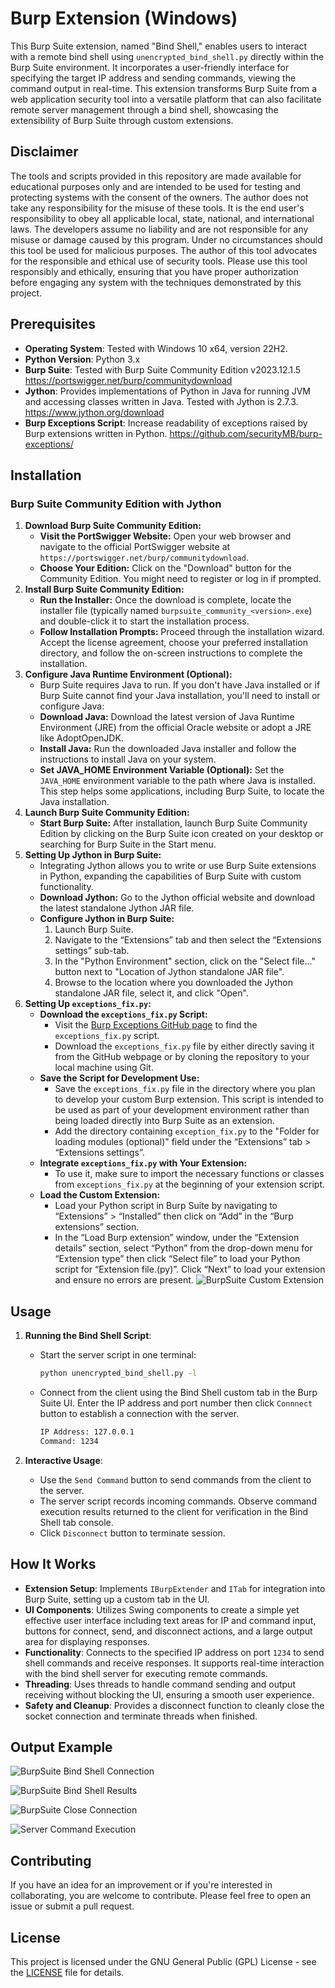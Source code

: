 # Burp Extension (Windows)

This Burp Suite extension, named "Bind Shell," enables users to interact with a remote bind shell using `unencrypted_bind_shell.py` directly within the Burp Suite environment. It incorporates a user-friendly interface for specifying the target IP address and sending commands, viewing the command output in real-time. This extension transforms Burp Suite from a web application security tool into a versatile platform that can also facilitate remote server management through a bind shell, showcasing the extensibility of Burp Suite through custom extensions.

## Disclaimer

The tools and scripts provided in this repository are made available for educational purposes only and are intended to be used for testing and protecting systems with the consent of the owners. The author does not take any responsibility for the misuse of these tools. It is the end user's responsibility to obey all applicable local, state, national, and international laws. The developers assume no liability and are not responsible for any misuse or damage caused by this program. Under no circumstances should this tool be used for malicious purposes. The author of this tool advocates for the responsible and ethical use of security tools. Please use this tool responsibly and ethically, ensuring that you have proper authorization before engaging any system with the techniques demonstrated by this project.

## Prerequisites

- **Operating System**: Tested with Windows 10 x64, version 22H2.
- **Python Version**: Python 3.x
- **Burp Suite**: Tested with Burp Suite Community Edition v2023.12.1.5 https://portswigger.net/burp/communitydownload
- **Jython**: Provides implementations of Python in Java for running JVM and accessing classes written in Java. Tested with Jython is 2.7.3. https://www.jython.org/download
- **Burp Exceptions Script**: Increase readability of exceptions raised by Burp extensions written in Python. https://github.com/securityMB/burp-exceptions/

## Installation

### Burp Suite Community Edition with Jython

1. **Download Burp Suite Community Edition:**
    - **Visit the PortSwigger Website:** Open your web browser and navigate to the official PortSwigger website at `https://portswigger.net/burp/communitydownload`.
    - **Choose Your Edition:** Click on the "Download" button for the Community Edition. You might need to register or log in if prompted.
2. **Install Burp Suite Community Edition:**
    - **Run the Installer:** Once the download is complete, locate the installer file (typically named `burpsuite_community_<version>.exe`) and double-click it to start the installation process.
    - **Follow Installation Prompts:** Proceed through the installation wizard. Accept the license agreement, choose your preferred installation directory, and follow the on-screen instructions to complete the installation.
3. **Configure Java Runtime Environment (Optional):**
    - Burp Suite requires Java to run. If you don't have Java installed or if Burp Suite cannot find your Java installation, you'll need to install or configure Java:
    - **Download Java:** Download the latest version of Java Runtime Environment (JRE) from the official Oracle website or adopt a JRE like AdoptOpenJDK.
    - **Install Java:** Run the downloaded Java installer and follow the instructions to install Java on your system.
    - **Set JAVA_HOME Environment Variable (Optional):** Set the `JAVA_HOME` environment variable to the path where Java is installed. This step helps some applications, including Burp Suite, to locate the Java installation.
4. **Launch Burp Suite Community Edition:**
    - **Start Burp Suite:** After installation, launch Burp Suite Community Edition by clicking on the Burp Suite icon created on your desktop or searching for Burp Suite in the Start menu.
5. **Setting Up Jython in Burp Suite:**
    - Integrating Jython allows you to write or use Burp Suite extensions in Python, expanding the capabilities of Burp Suite with custom functionality.
    - **Download Jython:** Go to the Jython official website and download the latest standalone Jython JAR file.
    - **Configure Jython in Burp Suite:**
        1. Launch Burp Suite.
        2. Navigate to the “Extensions” tab and then select the “Extensions settings” sub-tab.
        3. In the "Python Environment" section, click on the "Select file..." button next to "Location of Jython standalone JAR file".
        4. Browse to the location where you downloaded the Jython standalone JAR file, select it, and click "Open".
6. **Setting Up `exceptions_fix.py`:**
    - **Download the `exceptions_fix.py` Script:**
        - Visit the [Burp Exceptions GitHub page](https://github.com/securityMB/burp-exceptions) to find the `exceptions_fix.py` script.
        - Download the `exceptions_fix.py` file by either directly saving it from the GitHub webpage or by cloning the repository to your local machine using Git.
    - **Save the Script for Development Use:**
        - Save the `exceptions_fix.py` file in the directory where you plan to develop your custom Burp extension. This script is intended to be used as part of your development environment rather than being loaded directly into Burp Suite as an extension.
        - Add the directory containing `exception_fix.py` to the "Folder for loading modules (optional)" field under the “Extensions” tab > “Extensions settings”.
    - **Integrate `exceptions_fix.py` with Your Extension:**
        - To use it, make sure to import the necessary functions or classes from `exceptions_fix.py` at the beginning of your extension script.
    - **Load the Custom Extension:**
        - Load your Python script in Burp Suite by navigating to “Extensions” > “Installed” then click on “Add” in the “Burp extensions” section.
        - In the “Load Burp extension” window, under the “Extension details” section, select “Python” from the drop-down menu for “Extension type” then click “Select file” to load your Python script for “Extension file.(py)”. Click “Next” to load your extension and ensure no errors are present.
            ![BurpSuite Custom Extension](/images/load_custom_extension.png)
## Usage

1. **Running the Bind Shell Script**:
    - Start the server script in one terminal:
        
        ```bash
        python unencrypted_bind_shell.py -l
        ```
        
    - Connect from the client using the Bind Shell custom tab in the Burp Suite UI. Enter the IP address and port number then click `Connnect` button to establish a connection with the server.
        
        ```bash
        IP Address: 127.0.0.1
        Command: 1234
        ```
        
2. **Interactive Usage**:
    - Use the `Send Command` button to send commands from the client to the server.
    - The server script records incoming commands. Observe command execution results returned to the client for verification in the Bind Shell tab console.
    - Click `Disconnect` button to terminate session.

## How It Works

- **Extension Setup**: Implements `IBurpExtender` and `ITab` for integration into Burp Suite, setting up a custom tab in the UI.
- **UI Components**: Utilizes Swing components to create a simple yet effective user interface including text areas for IP and command input, buttons for connect, send, and disconnect actions, and a large output area for displaying responses.
- **Functionality**: Connects to the specified IP address on port `1234` to send shell commands and receive responses. It supports real-time interaction with the bind shell server for executing remote commands.
- **Threading**: Uses threads to handle command sending and output receiving without blocking the UI, ensuring a smooth user experience.
- **Safety and Cleanup**: Provides a disconnect function to cleanly close the socket connection and terminate threads when finished.

## Output Example

![BurpSuite Bind Shell Connection](/images/bind_shell_connection.png)

![BurpSuite Bind Shell Results](/images/bind_shell_results.png)

![BurpSuite Close Connection](/images/terminate_connection.png)

![Server Command Execution](/images/server_commands.png)

## Contributing

If you have an idea for an improvement or if you're interested in collaborating, you are welcome to contribute. Please feel free to open an issue or submit a pull request.

## License

This project is licensed under the GNU General Public (GPL) License - see the [LICENSE](LICENSE) file for details.
